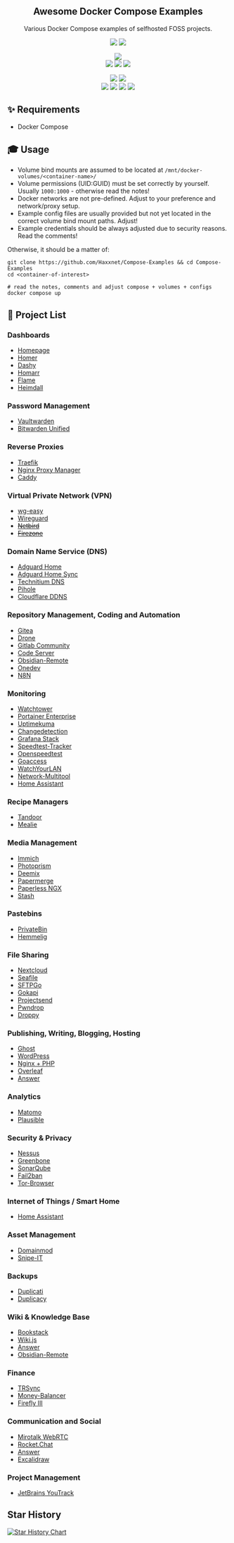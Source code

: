 <div align="center" width="100%">
    <h2>Awesome Docker Compose Examples</h2>
    <p>Various Docker Compose examples of selfhosted FOSS projects.</p>
    <a target="_blank" href="https://github.com/docker/compose"><img src="https://badgen.net/badge/icon/docker%20compose?icon=docker&label" /></a>
    <a target="_blank" href="https://www.reddit.com/r/selfhosted"><img src="https://badgen.net/badge/icon/r%2fselfhosted?icon=reddit&label&color=red" /></a><p>
    <a target="_blank" href="#"><img src="http://ForTheBadge.com/images/badges/makes-people-smile.svg" /></a><br>
    <a target="_blank" href="https://github.com/Haxxnet/Compose-Examples/stargazers"><img src="https://img.shields.io/github/stars/Haxxnet/Compose-Examples.svg?style=social&label=Star" /></a>
    <a target="_blank" href="https://github.com/Haxxnet/Compose-Examples/network/members"><img src="https://img.shields.io/github/forks/Haxxnet/Compose-Examples.svg?style=social&label=Fork" /></a>
    <a target="_blank" href="https://github.com/Haxxnet/Compose-Examples/watchers"><img src="https://img.shields.io/github/watchers/Haxxnet/Compose-Examples.svg?style=social&label=Watch" /></a><p>
    <a target="_blank" href="https://github.com/l4rm4nd"><img src="https://img.shields.io/badge/maintainer-LRVT-orange" /></a>
    <a target="_blank" href="https://GitHub.com/Haxxnet/Compose-Examples/graphs/contributors/"><img src="https://img.shields.io/github/contributors/Haxxnet/Compose-Examples.svg" /></a><br>
    <a target="_blank" href="https://github.com/Haxxnet/Compose-Examples/issues/new/choose"><img src="https://img.shields.io/badge/PRs+Issues-welcome-brightgreen.svg?style=flat-square" /></a>
    <a target="_blank" href="https://GitHub.com/Haxxnet/Compose-Examples/commits/"><img src="https://img.shields.io/github/last-commit/Haxxnet/Compose-Examples.svg" /></a>
    <a target="_blank" href="https://GitHub.com/Haxxnet/Compose-Examples/issues/"><img src="https://img.shields.io/github/issues/Haxxnet/Compose-Examples.svg" /></a>
    <a target="_blank" href="https://github.com/Haxxnet/Compose-Examples/issues?q=is%3Aissue+is%3Aclosed"><img src="https://img.shields.io/github/issues-closed/Haxxnet/Compose-Examples.svg" /></a>
    
</div>

## ✨ Requirements
- Docker Compose

## 🎓 Usage
- Volume bind mounts are assumed to be located at `/mnt/docker-volumes/<container-name>/`
- Volume permissions (UID:GUID) must be set correctly by yourself. Usually `1000:1000` - otherwise read the notes!
- Docker networks are not pre-defined. Adjust to your preference and network/proxy setup.
- Example config files are usually provided but not yet located in the correct volume bind mount paths. Adjust!
- Example credentials should be always adjusted due to security reasons. Read the comments!

Otherwise, it should be a matter of:
````
git clone https://github.com/Haxxnet/Compose-Examples && cd Compose-Examples
cd <container-of-interest>

# read the notes, comments and adjust compose + volumes + configs
docker compose up
````
## 🐳 Project List

### Dashboards
- [Homepage](homepage)
- [Homer](homer)
- [Dashy](dashy)
- [Homarr](homarr)
- [Flame](flame)
- [Heimdall](heimdall)

### Password Management
- [Vaultwarden](vaultwarden)
- [Bitwarden Unified](bitwarden-unified)

### Reverse Proxies
- [Traefik](traefik)
- [Nginx Proxy Manager](nginx-proxy-manager)
- [Caddy](caddy)

### Virtual Private Network (VPN)
- [wg-easy](wg-easy)
- [Wireguard](wireguard)
- ~~[Netbird](https://github.com/netbirdio/netbird)~~
- ~~[Firezone](https://github.com/firezone/firezone)~~

### Domain Name Service (DNS)
- [Adguard Home](adguard-home)
- [Adguard Home Sync](adguard-home-sync)
- [Technitium DNS](technitium-dns)
- [Pihole](pihole)
- [Cloudflare DDNS](cloudflare-ddns)

### Repository Management, Coding and Automation
- [Gitea](gitea)
- [Drone](drone)
- [Gitlab Community](gitlab-ce)
- [Code Server](code-server)
- [Obsidian-Remote](obsidian-remote)
- [Onedev](onedev)
- [N8N](n8n)

### Monitoring
- [Watchtower](watchtower)
- [Portainer Enterprise](portainer-ee)
- [Uptimekuma](uptimekuma)
- [Changedetection](changedetection)
- [Grafana Stack](grafana-monitoring)
- [Speedtest-Tracker](speedtest-tracker)
- [Openspeedtest](openspeedtest)
- [Goaccess](nginx-proxy-manager-goaccess)
- [WatchYourLAN](watchyourlan)
- [Network-Multitool](network-multitool)
- [Home Assistant](homeassistant)

### Recipe Managers
- [Tandoor](tandoor)
- [Mealie](mealie)

### Media Management
- [Immich](immich)
- [Photoprism](photoprism)
- [Deemix](deemix)
- [Papermerge](papermerge)
- [Paperless NGX](paperless-ngx)
- [Stash](stash)

### Pastebins
- [PrivateBin](privatebin)
- [Hemmelig](hemmelig)

### File Sharing
- [Nextcloud](nextcloud)
- [Seafile](seafile)
- [SFTPGo](sftpgo)
- [Gokapi](gokapi)
- [Projectsend](projectsend)
- [Pwndrop](pwndrop)
- [Droppy](droppy)

### Publishing, Writing, Blogging, Hosting
- [Ghost](ghost)
- [WordPress](wordpress)
- [Nginx + PHP](nginx-php)
- [Overleaf](overleaf)
- [Answer](answer)

### Analytics
- [Matomo](matomo)
- [Plausible](plausible)

### Security & Privacy
- [Nessus](nessus)
- [Greenbone](greenbone)
- [SonarQube](sonarqube)
- [Fail2ban](fail2ban)
- [Tor-Browser](tor-browser)

### Internet of Things / Smart Home
- [Home Assistant](homeassistant)

### Asset Management
- [Domainmod](domainmod)
- [Snipe-IT](snipe-it)

### Backups
- [Duplicati](duplicati)
- [Duplicacy](duplicacy)

### Wiki & Knowledge Base
- [Bookstack](bookstack)
- [Wiki.js](wikijs)
- [Answer](answer)
- [Obsidian-Remote](obsidian-remote)

### Finance
- [TRSync](trsync)
- [Money-Balancer](money-balancer)
- [Firefly III](firefly-iii)

### Communication and Social
- [Mirotalk WebRTC](mirotalk)
- [Rocket.Chat](rocketchat)
- [Answer](answer)
- [Excalidraw](excalidraw)

### Project Management
- [JetBrains YouTrack](youtrack)

## Star History
[![Star History Chart](https://api.star-history.com/svg?repos=Haxxnet/Compose-Examples&type=Date)](https://star-history.com/#Haxxnet/Compose-Examples&Date)
